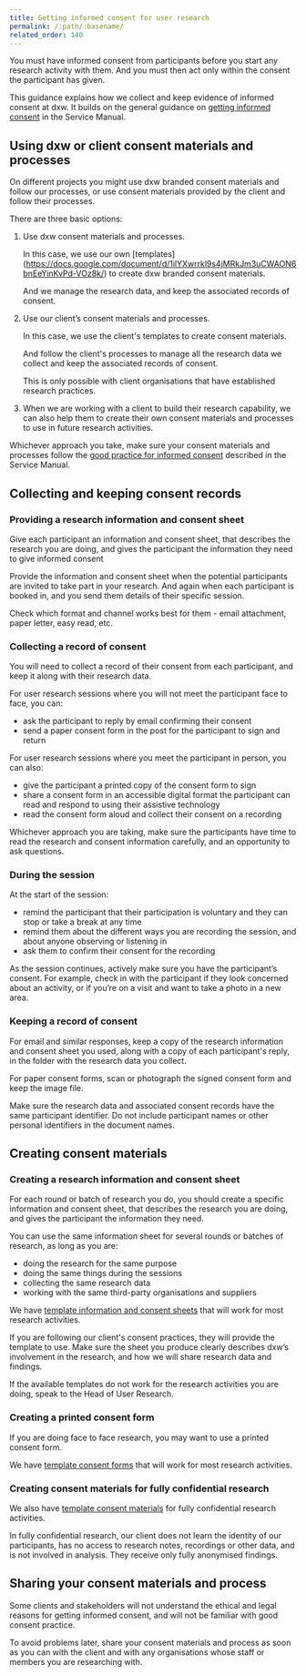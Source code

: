 ```yaml
---
title: Getting informed consent for user research
permalink: /:path/:basename/
related_order: 140
---
```

You must have informed consent from participants before you start any research activity with them. And you must then act only within the consent the participant has given.

This guidance explains how we collect and keep evidence of informed consent at dxw. It builds on the general guidance on
[getting informed consent](https://www.gov.uk/service-manual/user-research/getting-users-consent-for-research)
in the Service Manual.

## Using dxw or client consent materials and processes

On different projects you might use dxw branded consent materials and follow our processes, or use consent materials provided by the client and follow their processes.

There are three basic options:

1. Use dxw consent materials and processes.

   In this case, we use our own [templates]
(https://docs.google.com/document/d/1ilYXwrrkl9s4jMRkJm3uCWAON6bnEeYinKvPd-VOz8k/) to create dxw branded consent materials.

   And we manage the research data, and keep the associated records of consent.

2. Use our client’s consent materials and processes.

   In this case, we use the client's templates to create consent materials.

   And follow the client's processes to manage all the research data we collect and keep the associated records of consent.

   This is only possible with client organisations that have established research practices.

3. When we are working with a client to build their research capability, we can also help them to create their own consent materials and processes to use in future research activities.

Whichever approach you take, make sure your consent materials and processes follow the [good practice for informed consent](https://www.gov.uk/service-manual/user-research/getting-users-consent-for-research#what-informed-consent-is) described in the Service Manual.

## Collecting and keeping consent records

### Providing a research information and consent sheet

Give each participant an information and consent sheet, that describes the research you are doing, and gives the participant the information they need to give informed consent

Provide the information and consent sheet when the potential participants are invited to take part in your research. And again when each participant is booked in, and you send them details of their specific session.

Check which format and channel works best for them - email attachment, paper letter, easy read, etc.

### Collecting a record of consent

You will need to collect a record of their consent from each participant, and keep it along with their research data.

For user research sessions where you will not meet the participant face to face, you can:

* ask the participant to reply by email confirming their consent
* send a paper consent form in the post for the participant to sign and return

For user research sessions where you meet the participant in person, you can also:

* give the participant a printed copy of the consent form to sign
* share a consent form in an accessible digital format the participant can read and respond to using their assistive technology
* read the consent form aloud and collect their consent on a recording

Whichever approach you are taking, make sure the participants have time to read the research and consent information carefully, and an opportunity to ask questions.

### During the session

At the start of the session:

* remind the participant that their participation is voluntary and they can stop or take a break at any time
* remind them about the different ways you are recording the session, and about anyone observing or listening in
* ask them to confirm their consent for the recording

As the session continues, actively make sure you have the participant’s consent. For example, check in with the participant if they look concerned about an activity, or if you’re on a visit and want to take a photo in a new area.

### Keeping a record of consent

For email and similar responses, keep a copy of the research information and consent sheet you used, along with a copy of each participant's reply, in the folder with the research data you collect.

For paper consent forms, scan or photograph the signed consent form and keep the image file.

Make sure the research data and associated consent records have the same participant identifier. Do not include participant names or other personal identifiers in the document names.

## Creating consent materials

### Creating a research information and consent sheet

For each round or batch of research you do, you should create a specific information and consent sheet, that describes the research you are doing, and gives the participant the information they need.

You can use the same information sheet for several rounds or batches of research, as long as you are:

* doing the research for the same purpose
* doing the same things during the sessions
* collecting the same research data
* working with the same third-party organisations and suppliers

We have [template information and consent sheets](https://docs.google.com/document/d/1ilYXwrrkl9s4jMRkJm3uCWAON6bnEeYinKvPd-VOz8k/) that will work for most research activities.

If you are following our client's consent practices, they will provide the template to use. Make sure the sheet you produce  clearly describes dxw’s involvement in the research, and how we will share research data and findings.

If the available templates do not work for the research activities you are doing, speak to the Head of User Research.

### Creating a printed consent form

If you are doing face to face research, you may want to use a printed consent form.

We have [template consent forms](https://docs.google.com/document/d/1ilYXwrrkl9s4jMRkJm3uCWAON6bnEeYinKvPd-VOz8k/) that will work for most research activities.

### Creating consent materials for fully confidential research

We also have [template consent materials](https://docs.google.com/document/d/1ilYXwrrkl9s4jMRkJm3uCWAON6bnEeYinKvPd-VOz8k/) for fully confidential research activities.

In fully confidential research, our client does not learn the identity of our participants, has no access to research notes, recordings or other data, and is not involved in analysis. They receive only fully anonymised findings.

## Sharing your consent materials and process

Some clients and stakeholders will not understand the ethical and legal reasons for getting informed consent, and will not be familiar with good consent practice.

To avoid problems later, share your consent materials and process as soon as you can with the client and with any organisations whose staff or members you are researching with.

